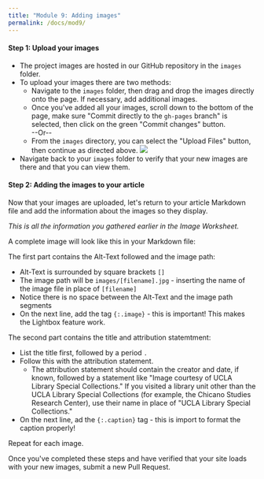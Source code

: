 ```yaml
---
title: "Module 9: Adding images"
permalink: /docs/mod9/
---
```


#### Step 1: Upload your images
* The project images are hosted in our GitHub repository in the `images` folder.
* To upload your images there are two methods:
    * Navigate to the `images` folder, then drag and drop the images directly onto the page. If necessary, add additional images.
    * Once you've added all your images, scroll down to the bottom of the page, make sure "Commit directly to the `gh-pages` branch" is selected, then click on the green "Commit changes" button.  <br />--Or--<br />
    * From the `images` directory, you can select the "Upload Files" button, then continue as directed above.
![](https://img.labnol.org/di/upload-files.png)
* Navigate back to your `images` folder to verify that your new images are there and that you can view them.

#### Step 2: Adding the images to your article
Now that your images are uploaded, let's return to your article Markdown file and add the information about the images so they display.

_This is all the information you gathered earlier in the Image Worksheet._

A complete image will look like this in your Markdown file:

<script src="https://gist.github.com/kirschbombe/824930bbe036dec9b40ff08943cb9500.js"></script>

The first part contains the Alt-Text followed and the image path:
* Alt-Text is surrounded by square brackets `[]`
* The image path will be `images/[filename].jpg` - inserting the name of the image file in place of `[filename]`
* Notice there is no space between the Alt-Text and the image path segments
* On the next line, add the tag `{:.image}` - this is important! This makes the Lightbox feature work.

The second part contains the title and attribution statemtment:
* List the title first, followed by a period `.`
* Follow this with the attribution statement.
    * The attribution statement should contain the creator and date, if known, followed by a statement like "Image courtesy of UCLA Library Special Collections." If you visited a library unit other than the UCLA Library Special Collections (for example, the Chicano Studies Research Center), use their name in place of "UCLA Library Special Collections."
* On the next line, ad the `{:.caption}` tag - this is import to format the caption properly!

Repeat for each image.

Once you've completed these steps and have verified that your site loads with your new images, submit a new Pull Request.
